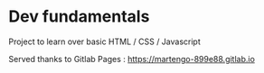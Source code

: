 # Dev fundamentals

Project to learn over basic HTML / CSS / Javascript

Served thanks to Gitlab Pages : https://martengo-899e88.gitlab.io